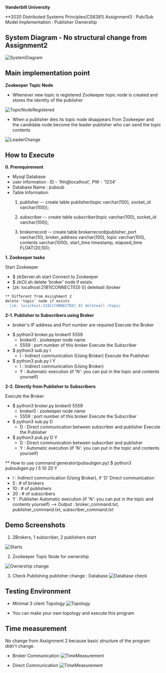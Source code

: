 **Vanderbilt University**

**2020 Distributed Systems Principles(CS6381) Assignment3 : Pub/Sub Model Implementation : Publisher Ownership

## System Diagram - No structural change from Assignment2
![SystemDiagram](SystemDiagramV3.png)

## Main implementation point
**Zookeeper Topic Node**

- Whenever new topic is registered Zookeeper topic node is created and stores the identity of the publisher

![TopicNodeRegistered](TopicNodeRegistered.png)

- When a publisher dies its topic node disappears from Zookeeper 
  and the candidate node become the leader publisher who can send the topic contents
  
![LeaderChange](LeaderChange.png)


## How to Execute
**0. Prerequirement**
 - Mysql Database
  - user information : ID - 'lhh@localhost', PW - '1234'
  - Database Name : pubsub
  - Table Information
     1. publisher
        -- create table publisher(topic varchar(100), socket_id varchar(100));
        
     2. subscriber
        -- create table subscriber(topic varchar(100), socket_id varchar(100));
  
     3. brokerrecord
        -- create table brokerrecord(publisher_port varchar(10), broker_address varchar(100), topic varchar(100), contents varchar(1000), start_time timestamp, elapsed_time FLOAT(20,10));


**1. Zookeeper tasks**
 
 Start Zookeeper
 - $ zkServer.sh start
 Connect to Zookeeper
 - $ zkCli.sh
 delete 'broker' node if exists
 - [zk: localhost:2181(CONNECTED) 0] deleteall /broker
 ```diff
** Different from Assighment 2
 delete 'topic' node if exists
 - [zk: localhost:2181(CONNECTED) 0] deleteall /topic
 ```
 
 
**2-1. Publisher to Subscribers using Broker**

* broker's IP address and Port number are required
 Execute the Broker
 - $ python3 broker.py broker0 5559
     - broker0 : zookeeper node name
     - 5559 : port number of this broker
 Execute the Subscriber
 - $ python3 sub.py I
     - I : Indirect communication (Using Broker)
 Execute the Publisher
 - $ python3 pub.py I Y
     - I : Indirect communication (Using Broker)
     - Y : Automatic execution (if 'N': you can put in the topic and contents yourself)


**2-2. Directly from Publisher to Subscribers**

 Execute the Broker
 - $ python3 broker.py broker0 5559
     - broker0 : zookeeper node name
     - 5559 : port number of this broker
 Execute the Subscriber
 - $ python3 sub.py D
     - D : Direct communication between subscriber and publisher
 Execute the Publisher
 - $ python3 pub.py D Y
     - D : Direct communication between subscriber and publisher
     - Y : Automatic execution (if 'N': you can put in the topic and contents yourself)
     
** How to use command generator(pubsubgen.py)
$ python3 pubsubgen.py I 5 10 20 Y
  - I : Indirect communication (Using Broker), if 'D' Direct communication
  - 5 : # of brokers
  - 10 : # of publishers
  - 20 : # of subscribers
  - Y : Publisher Automatic execution (if 'N': you can put in the topic and contents yourself)
  --> Output : broker_command.txt, publisher_command.txt, subscriber_command.txt
 
 ## Demo Screenshots
 
  1. 2Brokers, 1 subscriber, 2 publishers start
  
 ![Starts](1.png)
 
 
 
  2. Zookeeper Topic Node for ownership
  
  ![Ownership change](2.png)
  
  
  
  3. Check Publishing publisher change : Database
  ![Database check](3.png)
  

 
 ## Testing Environment
 
  - Minimal 3 client Topology
  ![Topology](Topology.png)
  * You can make your own topology and execute this program
  
  
 ## Time measurement
 
No change from Assignment 2 because basic structure of the program didn't change. 

 * Broker Communication
![TimeMeasurement](TimeMeasurement1.png)

 * Direct Communication
![TimeMeasurement](TimeMeasurement2.png)
